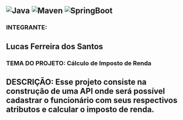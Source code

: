![Java](https://img.shields.io/static/v1?label=Java&message=17&color=blue)
![Maven](https://img.shields.io/static/v1?label=Maven&message=3.6.3&color=blue)
![SpringBoot](https://img.shields.io/static/v1?label=Spring&message=3.1.2&color=blue)
---
### INTEGRANTE: 
Lucas Ferreira dos Santos
---
### TEMA DO PROJETO: Cálculo de Imposto de Renda
DESCRIÇÃO: Esse projeto consiste na construção de uma API onde será possível cadastrar o funcionário com seus 
respectivos atributos e calcular o imposto de renda.
---
